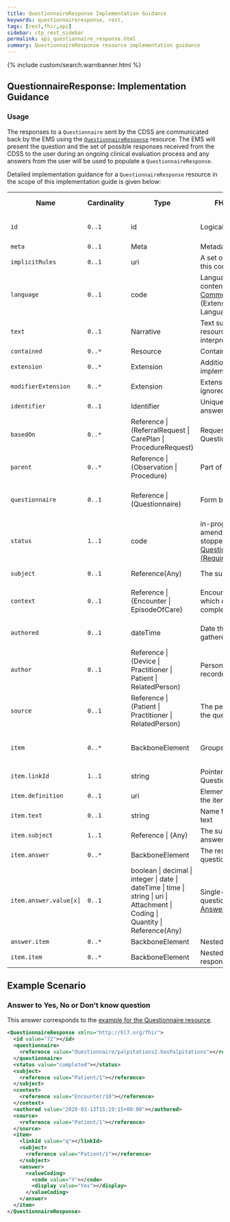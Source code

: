 ```yaml
---
title: QuestionnaireResponse Implementation Guidance
keywords: questionnaireresponse, rest,
tags: [rest,fhir,api]
sidebar: ctp_rest_sidebar
permalink: api_questionnaire_response.html
summary: QuestionnaireResponse resource implementation guidance
---
```


{% include custom/search.warnbanner.html %}
<!--
{% include custom/fhir.referencemin.html resource="" userlink="" page="" fhirname="QuestionnaireResponse" fhirlink="[QuestionnaireResponse](http://hl7.org/fhir/stu3/questionnaireresponse.html)" content="User Stories" userlink="" %}
-->


## QuestionnaireResponse: Implementation Guidance ##

### Usage ###

The responses to a `Questionnaire` sent by the CDSS are communicated back by the EMS using the [`QuestionnaireResponse`](http://hl7.org/fhir/stu3/questionnaireresponse.html) resource. The EMS will present the question and the set of possible responses received from the CDSS to the user during an ongoing clinical evaluation process and any answers from the user will be used to populate a `QuestionnaireResponse`.

Detailed implementation guidance for a `QuestionnaireResponse` resource in the scope of this implementation guide is given below:  

<table style="min-width:100%;width:100%">
<tr>
    <th style="width:10%;">Name</th>
    <th style="width:5%;">Cardinality</th>
    <th style="width:10%;">Type</th>
      <th style="width:38%;">FHIR Documentation</th>
   <th style="width:37%;">UEC Connect Implementation Guidance</th>
</tr>
<tr>
  <td><code>id</code></td>
    <td><code>0..1</code></td>
    <td>id</td>
    <td>Logical id of this artifact</td>
	<td>Note that this will always be populated except when the resource is being created (initial creation call)</td>
</tr>
<tr>
  <td><code>meta</code></td>
    <td><code>0..1</code></td>
    <td>Meta</td>
    <td>Metadata about the resource</td>
		<td></td>
</tr>
<tr>
  <td><code>implicitRules</code></td>
    <td><code>0..1</code></td>
    <td>uri</td>
    <td>A set of rules under which this content was created</td>
		<td></td>
</tr>
<tr>
  <td><code>language</code></td>
    <td><code>0..1</code></td>
    <td>code</td>
   	<td>Language of the resource content. <br/> <a href="http://hl7.org/fhir/stu3/valueset-languages.html">Common Languages</a> (Extensible but limited to All Languages)</td>
	<td></td>
</tr>
<tr>
  <td><code>text</code></td>
    <td><code>0..1</code></td>
    <td>Narrative</td>
    <td>Text summary of the resource, for human interpretation</td>
	<td></td>
</tr>
<tr>
  <td><code>contained</code></td>
    <td><code>0..*</code></td>
    <td>Resource</td>
    <td>Contained, inline Resources</td>
	<td>This SHOULD NOT be populated</td>
</tr>
<tr>
  <td><code>extension</code></td>
    <td><code>0..*</code></td>
    <td>Extension</td>
    <td>Additional Content defined by implementations</td>
	<td></td>
</tr>
<tr>
  <td><code>modifierExtension</code></td>
    <td><code>0..*</code></td>
    <td>Extension</td>
    <td>Extensions that cannot be ignored</td>
	<td></td>
</tr>
<tr>
  <td><code>identifier</code></td>
    <td><code>0..1</code></td>
    <td>Identifier</td>
    <td>Unique id for this set of answers</td>
<td></td>
</tr>
<tr>
  <td><code>basedOn</code></td>
      <td><code>0..*</code></td>
    <td>Reference |<br>(ReferralRequest |<br>CarePlan |<br>ProcedureRequest)</td>
    <td>Request fulfilled by this QuestionnaireResponse</td>
<td>This MUST NOT be populated.</td>
 </tr>
<tr>
  <td><code>parent</code></td>
      <td><code>0..*</code></td>
   <td>Reference |<br>(Observation |<br>Procedure)</td>
    <td>Part of this action</td>
<td>This MUST NOT be populated.</td>
</tr>
<tr>
  <td><code>questionnaire</code></td>
      <td><code>0..1</code></td>
    <td>Reference |<br>(Questionnaire)</td>
    <td>Form being answered</td>
<td>This MUST be populated with a reference to the <code>Questionnaire</code> to which this <code>QuestionnaireResponse</code> is responding.</td>
 </tr>
<tr>
  <td><code>status</code></td>
      <td><code>1..1</code></td>
    <td>code</td>
    <td>in-progress | completed | amended | entered-in-error | stopped <a href="https://www.hl7.org/fhir/stu3/valueset-questionnaire-answers-status.html">QuestionnaireResponseStatus (Required)</a>.</td>
<td>This MUST be populated with either 'completed', 'amended' or 'entered-in-error'.
<br/>Other statuses are not valid.</td>
 </tr>
<tr>
  <td><code>subject</code></td>
   <td><code>0..1</code></td>
    <td>Reference(Any)</td>
    <td>The subject of the questions</td>
<td>This MUST be populated with the Patient.</td>
</tr>
<tr>
  <td><code>context</code></td>
      <td><code>0..1</code></td>
  <td>Reference |<br>(Encounter |<br>EpisodeOfCare)</td>
    <td>Encounter or Episode during which questionnaire was completed</td>
<td>This MUST be populated with the Encounter for this journey, which is the same as the <code>ServiceDefinition.$evaluate.encounter</code></td>
 </tr>
<tr>
  <td><code>authored</code></td>
      <td><code>0..1</code></td>
    <td>dateTime</td>
    <td>Date the answers were gathered</td>
<td>This MUST be populated with the date and/or time that this set of answers was entered or last changed.</td>
 </tr>
<tr>
  <td><code>author</code></td>
      <td><code>0..1</code></td>
    <td>Reference |<br>(Device |<br>Practitioner |<br>Patient |<br>RelatedPerson)</td>
    <td>Person who received and recorded the answers</td>
<td>This SHOULD be the user of the Encounter Management System.</td>
 </tr>
<tr>
  <td><code>source</code></td>
      <td><code>0..1</code></td>
   <td>Reference |<br>(Patient |<br>Practitioner |<br>RelatedPerson)</td>
    <td>The person who answered the questions</td>
<td>This MUST be either the patient or the third party acting on behalf of the patient.
<br/>
This MUST NOT be the practitioner.</td>
 </tr>
<tr>
  <td><code>item</code></td>
      <td><code>0..*</code></td>
    <td>BackboneElement</td>
    <td>Groups and questions</td>
<td>The population of this element and its children MUST reflect the item nesting in the <code>Questionnaire</code> to which this <code>QuestionnaireResponse</code> is responding.</td>
 </tr>
<tr>
  <td class="sub"><code>item.linkId</code></td>
      <td><code>1..1</code></td>
 <td>string</td>
    <td>Pointer to specific item from Questionnaire</td>
    <td></td>
</tr>
<tr>
  <td class="sub"><code>item.definition</code></td>
      <td><code>0..1</code></td>
 <td>uri</td>
    <td>ElementDefinition - details for the item</td>
    <td>This MUST NOT be populated.</td>
</tr>
<tr>
  <td class="sub"><code>item.text</code></td>
      <td><code>0..1</code></td>
    <td>string</td>
    <td>Name for group or question text</td>
<td>This MUST NOT be populated.</td>
 </tr>
<tr>
  <td class="sub"><code>item.subject</code></td>
      <td><code>1..1</code></td>
     <td>Reference | (Any)</td>
    <td>The subject this group's answers are about</td>
<td>This MUST be populated with the Patient.</td>
 </tr>
<tr>
  <td class="sub"><code>item.answer</code></td>
      <td><code>0..*</code></td>
 <td>BackboneElement</td>
    <td>The response(s) to the question</td>
<td></td>
 </tr>
<tr>
  <td class="sub-sub"><code>item.answer.value[x]</code></td>
      <td><code>0..1</code></td>
    <td>boolean | decimal |<br>integer | date |<br>dateTime | time |<br>string | uri |<br>Attachment |<br> Coding |<br>Quantity | Reference(Any)</td>
    <td>Single-valued answer to the question <a href="https://www.hl7.org/fhir/stu3/valueset-questionnaire-answers.html">Questionnaire Answer Codes (Example)</a></td>
<td></td>
 </tr>
<tr>
  <td class="sub"><code>answer.item</code></td>
      <td><code>0..*</code></td>
    <td>BackboneElement</td>
    <td>Nested groups and questions</td>
<td></td>
 </tr>
<tr>
  <td class="sub"><code>item.item</code></td>
      <td><code>0..*</code></td>
    <td>BackboneElement</td>
    <td>Nested questionnaire response items</td>
<td></td>
 </tr>
</table>

## Example Scenario ##

### Answer to Yes, No or Don't know question ###

This answer corresponds to the [example for the Questionnaire resource](api_questionnaire.html).

```xml
<QuestionnaireResponse xmlns="http://hl7.org/fhir">
  <id value="72"></id>
  <questionnaire>
    <reference value="Questionnaire/palpitations2.hasPalpitations"></reference>
  </questionnaire>
  <status value="completed"></status>
  <subject>
    <reference value="Patient/1"></reference>
  </subject>
  <context>
    <reference value="Encounter/10"></reference>
  </context>
  <authored value="2020-03-13T15:19:15+00:00"></authored>
  <source>
    <reference value="Patient/1"></reference>
  </source>
  <item>
    <linkId value="q"></linkId>
    <subject>
      <reference value="Patient/1"></reference>
    </subject>
    <answer>
      <valueCoding>
        <code value="Y"></code>
        <display value="Yes"></display>
      </valueCoding>
    </answer>
  </item>
</QuestionnaireResponse>
```

<!--stackedit_data:
eyJoaXN0b3J5IjpbMTU0NzA1MjI2M119
-->